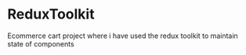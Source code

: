 # ReduxToolkit
Ecommerce cart project where i have used the redux toolkit to maintain state of components
